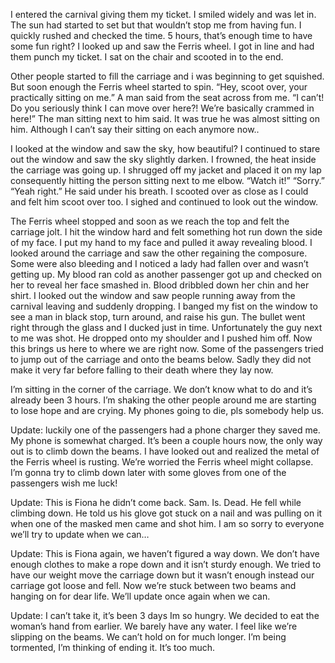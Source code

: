 I entered the carnival giving them my ticket. I smiled widely and was let in. The sun had started to set but that wouldn’t stop me from having fun. I quickly rushed and checked the time. 5 hours, that’s enough time to have some fun right? I looked up and saw the Ferris wheel. I got in line and had them punch my ticket. I sat on the chair and scooted in to the end.

Other people started to fill the carriage and i was beginning to get squished. But soon enough the Ferris wheel started to spin. “Hey, scoot over, your practically sitting on me.” A man said from the seat across from me. “I can’t! Do you seriously think I can move over here?! We’re basically crammed in here!” The man sitting next to him said. It was true he was almost sitting on him. Although I can’t say their sitting on each anymore now.. 

I looked at the window and saw the sky, how beautiful? I continued to stare out the window and saw the sky slightly darken. I frowned, the heat inside the carriage was going up. I shrugged off my jacket and placed it on my lap consequently hitting the person sitting next to me elbow. “Watch it!” 
“Sorry.”
“Yeah right.” He said under his breath. I scooted over as close as I could and felt him scoot over too. I sighed and continued to look out the window.

The Ferris wheel stopped and soon as we reach the top and felt the carriage jolt. I hit the window hard and felt something hot run down the side of my face. I put my hand to my face and pulled it away revealing blood. I looked around the carriage and saw the other regaining the composure. Some were also bleeding and I noticed a lady had fallen over and wasn’t getting up. My blood ran cold as another passenger got up and checked on her to reveal her face smashed in. Blood dribbled down her chin and her shirt. I looked out the window and saw people running away from the carnival leaving and suddenly dropping. I banged my fist on the window to see a man in black stop, turn around, and raise his gun. The bullet went right through the glass and I ducked just in time. Unfortunately the guy next to me was shot. He dropped onto my shoulder and I pushed him off. Now this brings us here to where we are right now. Some of the passengers tried to jump out of the carriage and onto the beams below. Sadly they did not make it very far before falling to their death where they lay now. 

I’m sitting in the corner of the carriage. We don’t know what to do and it’s already been 3 hours. I’m shaking the other people around me are starting to lose hope and are crying. My phones going to die, pls somebody help us.


Update: luckily one of the passengers had a phone charger they saved me. My phone is somewhat charged. It’s been a couple hours now, the only way out is to climb down the beams. I have looked out and realized the metal of the Ferris wheel is rusting. We’re worried the Ferris wheel might collapse. I’m gonna try to climb down later with some gloves from one of the passengers wish me luck!

Update: This is Fiona he didn’t come back. Sam. Is. Dead. He fell while climbing down. He told us his glove got stuck on a nail and was pulling on it when one of the masked men came and shot him. I am so sorry to everyone we’ll try to update when we can…

Update: This is Fiona again, we haven’t figured a way down. We don’t have enough clothes to make a rope down and it isn’t sturdy enough. We tried to have our weight move the carriage down but it wasn’t enough instead our carriage got loose and fell. Now we’re stuck between two beams and hanging on for dear life. We’ll update once again when we can.

Update: I can’t take it, it’s been 3 days Im so hungry. We decided to eat the woman’s hand from earlier. We barely have any water. I feel like we’re slipping on the beams. We can’t hold on for much longer. I’m being tormented, I’m thinking of ending it. It’s too much.